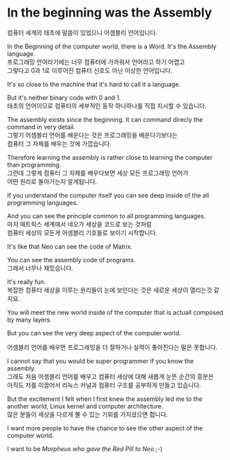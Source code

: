 # In the beginning was the Assembly

컴퓨터 세계의 태초에 말씀이 있었으니 어셈블리 언어입니다.

In the Beginning of the computer world, there is a Word. It's the Assembly language.  
프로그래밍 언어라기에는 너무 컴퓨터에 가까워서 언어라고 하기 어렵고  
그렇다고 0과 1로 이루어진 컴퓨터 신호도 아닌 이상한 언어입니다.

It's so close to the machine that it's hard to call it a language.

But it's neither binary code with 0 and 1.  
태초의 언어이므로 컴퓨터의 세부적인 동작 하나하나를 직접 지시할 수 있습니다.

The assembly exists since the beginning. It can command direcly the command in very detail.  
그렇기 어셈블리 언어를 배운다는 것은 프로그래밍을 배운다기보다는  
컴퓨터 그 자체를 배우는 것에 가깝습니다.

Therefore learning the assembly is rather close to learning the computer than programming.  
그런데 그렇게 컴퓨터 그 자체를 배우다보면 세상 모든 프로그래밍 언어가  
어떤 원리로 돌아가는지 알게됩니다.

If you understand the computer itself you can see deep inside of the all programming languages.

And you can see the principle common to all programming languages.  
마치 매트릭스 세계에서 네오가 세상을 코드로 보는 것처럼  
컴퓨터 세상의 모든게 어셈블리 기호들로 보이기 시작합니다.

It's like that Neo can see the code of Matrix.

You can see the assembly code of programs.  
그래서 너무나 재밌습니다.

It's really fun.  
복잡한 컴퓨터 세상을 이루는 원리들이 눈에 보인다는 것은 새로운 세상이 열리는것 같지요.

You will meet the new world inside of the computer that is actuall composed by many layers.

But you can see the very deep aspect of the computer world.

어셈블리 언어를 배우면 프로그래밍을 더 잘하거나 실력이 좋아진다는 말은 못합니다.

I cannot say that you would be super programmer if you know the assembly.  
그래도 처음 어셈블리 언어를 배우고 컴퓨터 세상에 대해 새롭게 눈뜬 순간의 흥분은  
아직도 저를 이끌어서 리눅스 커널과 컴퓨터 구조를 공부하게 만들고 있습니다.

But the excitement I felt when I first knew the assembly led me to the another world, Linux kernel and computer architecture.  
많은 분들이 세상을 다르게 볼 수 있는 기회를 가지셨으면 합니다.

I want more people to have the chance to see the other aspect of the computer world.

I want to be _Morpheus who gave the Red Pill to Neo_ ;-\)

